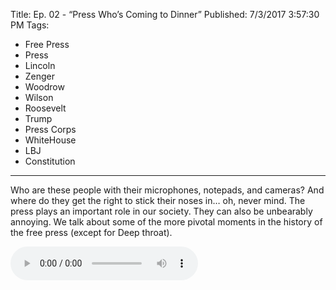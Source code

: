 Title: Ep. 02 - “Press Who’s Coming to Dinner”
Published: 7/3/2017 3:57:30 PM
Tags:
- Free Press
- Press
- Lincoln
- Zenger
- Woodrow
- Wilson
- Roosevelt
- Trump
- Press Corps
- WhiteHouse
- LBJ
- Constitution
---
Who are these people with their microphones, notepads, and cameras? And where do they get the right to stick their noses in… oh, never mind. The press plays an important role in our society. They can also be unbearably annoying. We talk about some of the more pivotal moments in the history of the free press (except for Deep throat).

<audio controls>
    <source src="/assets/audio/FactsAreOptional_2_Press Who's Coming To Dinner.mp3" type="audio/mpeg">
    Your browser does not support the audio element.
</audio>